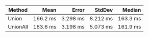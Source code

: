 |   Method |     Mean |    Error |   StdDev |   Median |
|--------- |---------:|---------:|---------:|---------:|
|    Union | 166.2 ms | 3.298 ms | 8.212 ms | 163.3 ms |
| UnionAll | 163.6 ms | 3.198 ms | 5.073 ms | 161.9 ms |
